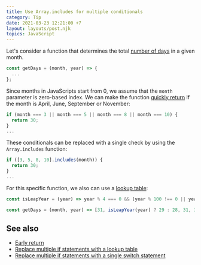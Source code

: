 ```yaml
---
title: Use Array.includes for multiple conditionals
category: Tip
date: 2021-03-23 12:21:00 +7
layout: layouts/post.njk
topics: JavaScript
---
```


Let's consider a function that determines the total [number of days](https://1loc.dev/#get-the-number-of-days-in-given-month) in a given month.

```js
const getDays = (month, year) => {
  ...
};
```

Since months in JavaScripts start from 0, we assume that the `month` parameter is zero-based index. We can make the function [quickly return](/early-return) if the month is April, June, September or November:

```js
if (month === 3 || month === 5 || month === 8 || month === 10) {
  return 30;
}
...
```

These conditionals can be replaced with a single check by using the `Array.includes` function:

```js
if ([3, 5, 8, 10].includes(month)) {
  return 30;
}
...
```

For this specific function, we also can use a [lookup table](/replace-multiple-if-statements-with-a-lookup-table):

```js
const isLeapYear = (year) => year % 4 === 0 && (year % 100 !== 0 || year % 400 === 0);

const getDays = (month, year) => [31, isLeapYear(year) ? 29 : 28, 31, 30, 31, 30, 31, 31, 30, 31, 30, 31][month];
```

## See also

-   [Early return](/early-return)
-   [Replace multiple if statements with a lookup table](/replace-multiple-if-statements-with-a-lookup-table)
-   [Replace multiple if statements with a single switch statement](/replace-multiple-if-statements-with-a-single-switch-statement)

